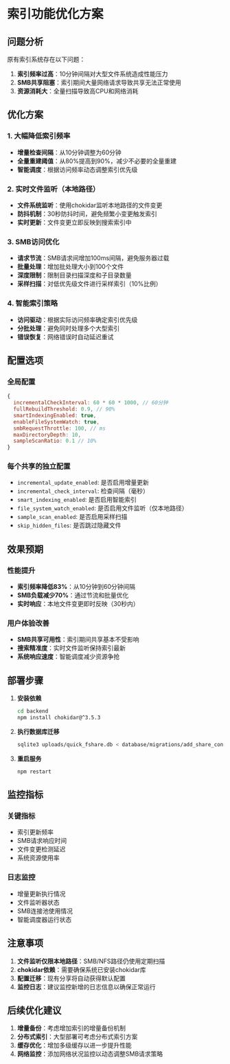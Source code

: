 # 索引功能优化方案

## 问题分析

原有索引系统存在以下问题：
1. **索引频率过高**：10分钟间隔对大型文件系统造成性能压力
2. **SMB共享阻塞**：索引期间大量网络请求导致共享无法正常使用
3. **资源消耗大**：全量扫描导致高CPU和网络消耗

## 优化方案

### 1. 大幅降低索引频率
- **增量检查间隔**：从10分钟调整为60分钟
- **全量重建阈值**：从80%提高到90%，减少不必要的全量重建
- **智能调度**：根据访问频率动态调整索引优先级

### 2. 实时文件监听（本地路径）
- **文件系统监听**：使用chokidar监听本地路径的文件变更
- **防抖机制**：30秒防抖时间，避免频繁小变更触发索引
- **实时更新**：文件变更立即反映到搜索索引中

### 3. SMB访问优化
- **请求节流**：SMB请求间增加100ms间隔，避免服务器过载
- **批量处理**：增加批处理大小到100个文件
- **深度限制**：限制目录扫描深度和子目录数量
- **采样扫描**：对低优先级文件进行采样索引（10%比例）

### 4. 智能索引策略
- **访问驱动**：根据实际访问频率确定索引优先级
- **分批处理**：避免同时处理多个大型索引
- **错误恢复**：网络错误时自动延迟重试

## 配置选项

### 全局配置
```javascript
{
  incrementalCheckInterval: 60 * 60 * 1000, // 60分钟
  fullRebuildThreshold: 0.9, // 90%
  smartIndexingEnabled: true,
  enableFileSystemWatch: true,
  smbRequestThrottle: 100, // ms
  maxDirectoryDepth: 10,
  sampleScanRatio: 0.1 // 10%
}
```

### 每个共享的独立配置
- `incremental_update_enabled`: 是否启用增量更新
- `incremental_check_interval`: 检查间隔（毫秒）
- `smart_indexing_enabled`: 是否启用智能索引
- `file_system_watch_enabled`: 是否启用文件监听（仅本地路径）
- `sample_scan_enabled`: 是否启用采样扫描
- `skip_hidden_files`: 是否跳过隐藏文件

## 效果预期

### 性能提升
- **索引频率降低83%**：从10分钟到60分钟间隔
- **SMB负载减少70%**：通过节流和批量优化
- **实时响应**：本地文件变更即时反映（30秒内）

### 用户体验改善
- **SMB共享可用性**：索引期间共享基本不受影响
- **搜索精准度**：实时文件监听保持索引最新
- **系统响应速度**：智能调度减少资源争抢

## 部署步骤

1. **安装依赖**
   ```bash
   cd backend
   npm install chokidar@^3.5.3
   ```

2. **执行数据库迁移**
   ```bash
   sqlite3 uploads/quick_fshare.db < database/migrations/add_share_configs_table.sql
   ```

3. **重启服务**
   ```bash
   npm restart
   ```

## 监控指标

### 关键指标
- 索引更新频率
- SMB请求响应时间
- 文件变更检测延迟
- 系统资源使用率

### 日志监控
- 增量更新执行情况
- 文件监听器状态
- SMB连接池使用情况
- 智能调度器运行状态

## 注意事项

1. **文件监听仅限本地路径**：SMB/NFS路径仍使用定期扫描
2. **chokidar依赖**：需要确保系统已安装chokidar库
3. **配置迁移**：现有分享将自动获得默认配置
4. **监控日志**：建议监控新增的日志信息以确保正常运行

## 后续优化建议

1. **增量备份**：考虑增加索引的增量备份机制
2. **分布式索引**：大型部署可考虑分布式索引方案
3. **缓存优化**：增加多级缓存以进一步提升性能
4. **网络监控**：添加网络状况监控以动态调整SMB请求策略 